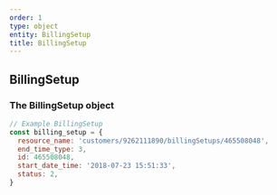 ```yaml
---
order: 1
type: object
entity: BillingSetup
title: BillingSetup
---
```


## BillingSetup

### The BillingSetup object

```javascript
// Example BillingSetup
const billing_setup = {
  resource_name: 'customers/9262111890/billingSetups/465508048',
  end_time_type: 3,
  id: 465508048,
  start_date_time: '2018-07-23 15:51:33',
  status: 2,
}
```

